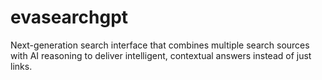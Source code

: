 # evasearchgpt
Next-generation search interface that combines multiple search sources with AI reasoning to deliver intelligent, contextual answers instead of just links.
